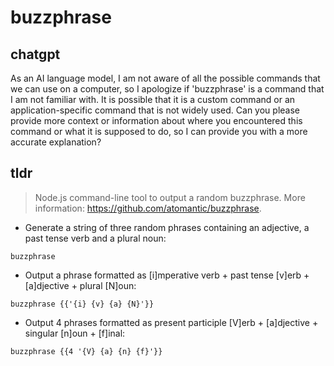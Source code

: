 # buzzphrase 
## chatgpt 
As an AI language model, I am not aware of all the possible commands that we can use on a computer, so I apologize if 'buzzphrase' is a command that I am not familiar with. It is possible that it is a custom command or an application-specific command that is not widely used. Can you please provide more context or information about where you encountered this command or what it is supposed to do, so I can provide you with a more accurate explanation? 

## tldr 
 
> Node.js command-line tool to output a random buzzphrase.
> More information: <https://github.com/atomantic/buzzphrase>.

- Generate a string of three random phrases containing an adjective, a past tense verb and a plural noun:

`buzzphrase`

- Output a phrase formatted as [i]mperative verb + past tense [v]erb + [a]djective + plural [N]oun:

`buzzphrase {{'{i} {v} {a} {N}'}}`

- Output 4 phrases formatted as present participle [V]erb + [a]djective + singular [n]oun + [f]inal:

`buzzphrase {{4 '{V} {a} {n} {f}'}}`
